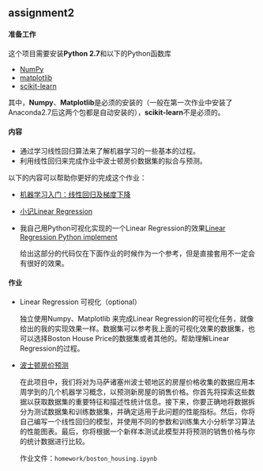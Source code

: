 ## assignment2

#### 准备工作

这个项目需要安装**Python 2.7**和以下的Python函数库

- [NumPy](http://www.numpy.org/)
- [matplotlib](http://matplotlib.org/)
- [scikit-learn](http://scikit-learn.org/stable/)

其中，**Numpy**、**Matplotlib**是必须的安装的（一般在第一次作业中安装了Anaconda2.7后这两个包都是自动安装的），**scikit-learn**不是必须的。

#### 内容

- 通过学习线性回归算法来了解机器学习的一些基本的过程。
- 利用线性回归来完成作业中波士顿房价数据集的拟合与预测。

以下的内容可以帮助你更好的完成这个作业：

- [机器学习入门：线性回归及梯度下降](http://blog.csdn.net/xiazdong/article/details/7950084) 

- [小记Linear Regression](http://quinwu.org/2017/05/03/ML-Linear-Regression/)

- 我自己用Python可视化实现的一个Linear Regression的效果[Linear Regression Python implement](https://github.com/quinwu/ml_implementation/tree/master/Linear-Regression)

  给出这部分的代码仅在下面作业的时候作为一个参考，但是直接套用不一定会有很好的效果。

#### 作业

- Linear Regression 可视化（optional）

  独立使用Numpy、Matplotlib 来完成Linear Regression的可视化任务，就像给出的我的实现效果一样。数据集可以参考我上面的可视化效果的数据集，也可以选择Boston House Price的数据集或者其他的。帮助理解Linear Regression的过程。

- [波士顿房价预测](homework)

  在此项目中，我们将对为马萨诸塞州波士顿地区的房屋价格收集的数据应用本周学到的几个机器学习概念，以预测新房屋的销售价格。你首先将探索这些数据以获取数据集的重要特征和描述性统计信息。接下来，你要正确地将数据拆分为测试数据集和训练数据集，并确定适用于此问题的性能指标。然后，你将自己编写一个线性回归的模型，并使用不同的参数和训练集大小分析学习算法的性能图表。最后，你将根据一个新样本测试此模型并将预测的销售价格与你的统计数据进行比较。

  作业文件：`homework/boston_housing.ipynb`